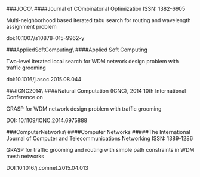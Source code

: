 ###JOCO\\
####Journal of COmbinatorial Optimization
ISSN: 1382-6905


Multi-neighborhood based iterated tabu search for routing and wavelength assignment problem

doi:10.1007/s10878-015-9962-y

###AppliedSoftComputing\\
####Applied Soft Computing

Two-level iterated local search for WDM network design problem with traffic grooming

doi:10.1016/j.asoc.2015.08.044


###ICNC2014\\
####Natural Computation (ICNC), 2014 10th International Conference on

GRASP for WDM network design problem with traffic grooming

DOI: 10.1109/ICNC.2014.6975888


###ComputerNetworks\\
####Computer Networks
#####The International Journal of Computer and Telecommunications Networking
ISSN: 1389-1286

GRASP for traffic grooming and routing with simple path constraints in WDM mesh networks

DOI:10.1016/j.comnet.2015.04.013